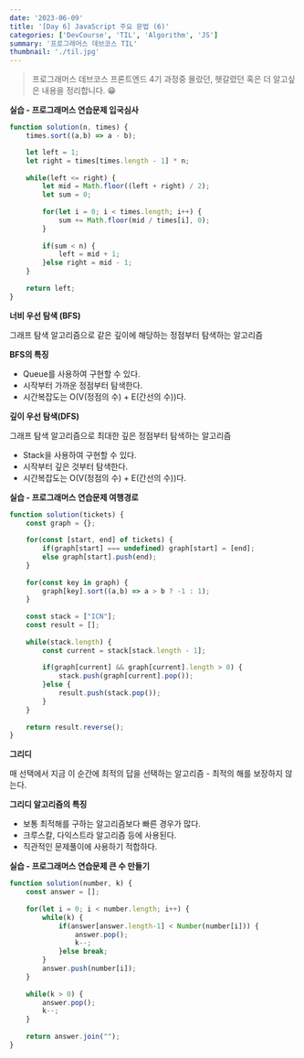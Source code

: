 ```yaml
---
date: '2023-06-09'
title: '[Day 6] JavaScript 주요 문법 (6)'
categories: ['DevCourse', 'TIL', 'Algorithm', 'JS']
summary: '프로그래머스 데브코스 TIL'
thumbnail: './til.jpg'
---
```


> 프로그래머스 데브코스 프론트엔드 4기 과정중 몰랐던, 헷갈렸던 혹은 더 알고싶은 내용을 정리합니다. 😁

**실습 - 프로그래머스 연습문제 입국심사**

```js
function solution(n, times) {
    times.sort((a,b) => a - b);

    let left = 1;
    let right = times[times.length - 1] * n;
    
    while(left <= right) {
        let mid = Math.floor((left + right) / 2);
        let sum = 0;
        
        for(let i = 0; i < times.length; i++) {
            sum += Math.floor(mid / times[i], 0);
        }
        
        if(sum < n) {
            left = mid + 1;
        }else right = mid - 1;
    }
    
    return left;
}
```

**너비 우선 탐색 (BFS)**

그래프 탐색 알고리즘으로 같은 깊이에 해당하는 정점부터 탐색하는 알고리즘

**BFS의 특징**

- Queue를 사용하여 구현할 수 있다.
- 시작부터 가까운 정점부터 탐색한다.
- 시간복잡도는 O(V(정점의 수) + E(간선의 수))다.

**깊이 우선 탐색(DFS)**

그래프 탐색 알고리즘으로 최대한 깊은 정점부터 탐색하는 알고리즘

- Stack을 사용하여 구현할 수 있다.
- 시작부터 깊은 것부터 탐색한다.
- 시간복잡도는 O(V(정점의 수) + E(간선의 수))다.

**실습 - 프로그래머스 연습문제 여행경로**

```js
function solution(tickets) {
    const graph = {};
    
    for(const [start, end] of tickets) {
        if(graph[start] === undefined) graph[start] = [end];
        else graph[start].push(end);
    }
    
    for(const key in graph) {
        graph[key].sort((a,b) => a > b ? -1 : 1);
    }
    
    const stack = ["ICN"];
    const result = [];
    
    while(stack.length) {
        const current = stack[stack.length - 1];
        
        if(graph[current] && graph[current].length > 0) {
            stack.push(graph[current].pop());
        }else {
            result.push(stack.pop());
        }
    }
    
    return result.reverse();
}
```

**그리디**

매 선택에서 지금 이 순간에 최적의 답을 선택하는 알고리즘 - 최적의 해를 보장하지 않는다.

**그리디 알고리즘의 특징**

- 보통 최적해를 구하는 알고리즘보다 빠른 경우가 많다.
- 크루스칼, 다익스트라 알고리즘 등에 사용된다.
- 직관적인 문제풀이에 사용하기 적합하다.

**실습 - 프로그래머스 연습문제 큰 수 만들기**

```js
function solution(number, k) {
    const answer = [];
    
    for(let i = 0; i < number.length; i++) {
        while(k) {
            if(answer[answer.length-1] < Number(number[i])) {
                answer.pop();
                k--;
            }else break;
        }
        answer.push(number[i]);
    }
    
    while(k > 0) {
        answer.pop();
        k--;
    }
    
    return answer.join("");
}
```